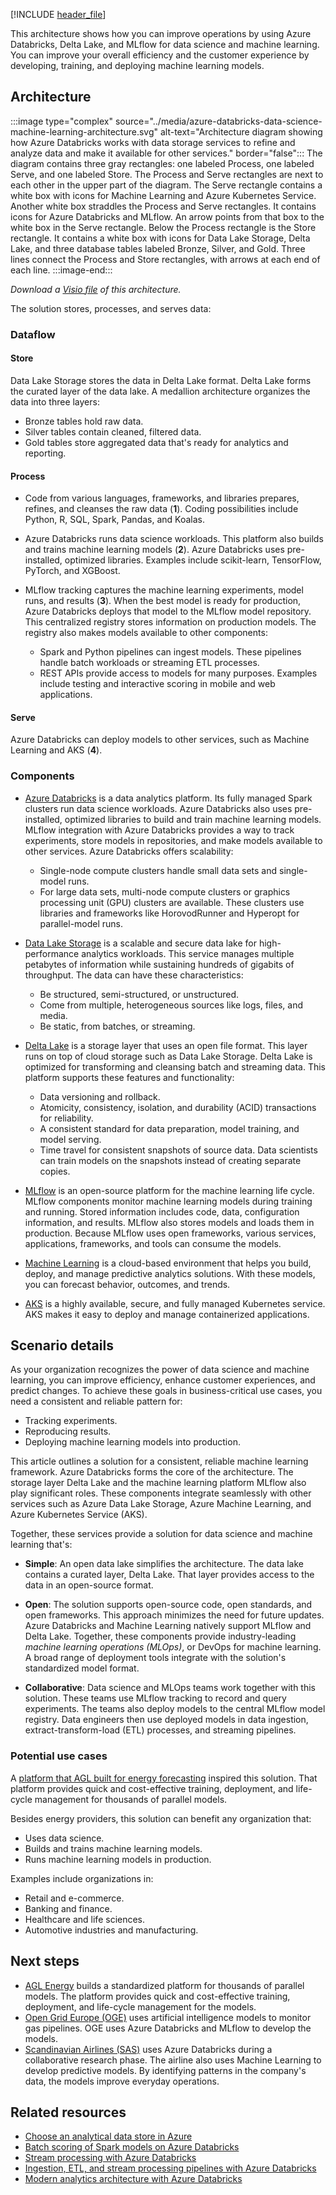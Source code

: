 [!INCLUDE [header_file](../../../includes/sol-idea-header.md)]

This architecture shows how you can improve operations by using Azure Databricks, Delta Lake, and MLflow for data science and machine learning. You can improve your overall efficiency and the customer experience by developing, training, and deploying machine learning models.

## Architecture

:::image type="complex" source="../media/azure-databricks-data-science-machine-learning-architecture.svg" alt-text="Architecture diagram showing how Azure Databricks works with data storage services to refine and analyze data and make it available for other services." border="false":::
   The diagram contains three gray rectangles: one labeled Process, one labeled Serve, and one labeled Store. The Process and Serve rectangles are next to each other in the upper part of the diagram. The Serve rectangle contains a white box with icons for Machine Learning and Azure Kubernetes Service. Another white box straddles the Process and Serve rectangles. It contains icons for Azure Databricks and MLflow. An arrow points from that box to the white box in the Serve rectangle. Below the Process rectangle is the Store rectangle. It contains a white box with icons for Data Lake Storage, Delta Lake, and three database tables labeled Bronze, Silver, and Gold. Three lines connect the Process and Store rectangles, with arrows at each end of each line.
:::image-end:::

*Download a [Visio file][Visio version of architecture diagram] of this architecture.*

The solution stores, processes, and serves data:

### Dataflow

#### Store

Data Lake Storage stores the data in Delta Lake format. Delta Lake forms the curated layer of the data lake. A medallion architecture organizes the data into three layers:

- Bronze tables hold raw data.
- Silver tables contain cleaned, filtered data.
- Gold tables store aggregated data that's ready for analytics and reporting.

#### Process

- Code from various languages, frameworks, and libraries prepares, refines, and cleanses the raw data (**1**). Coding possibilities include Python, R, SQL, Spark, Pandas, and Koalas.

- Azure Databricks runs data science workloads. This platform also builds and trains machine learning models (**2**). Azure Databricks uses pre-installed, optimized libraries. Examples include scikit-learn, TensorFlow, PyTorch, and XGBoost.

- MLflow tracking captures the machine learning experiments, model runs, and results (**3**). When the best model is ready for production, Azure Databricks deploys that model to the MLflow model repository. This centralized registry stores information on production models. The registry also makes models available to other components:

  - Spark and Python pipelines can ingest models. These pipelines handle batch workloads or streaming ETL processes.
  - REST APIs provide access to models for many purposes. Examples include testing and interactive scoring in mobile and web applications.

#### Serve

Azure Databricks can deploy models to other services, such as Machine Learning and AKS (**4**).

### Components

- [Azure Databricks][Azure Databricks] is a data analytics platform. Its fully managed Spark clusters run data science workloads. Azure Databricks also uses pre-installed, optimized libraries to build and train machine learning models. MLflow integration with Azure Databricks provides a way to track experiments, store models in repositories, and make models available to other services. Azure Databricks offers scalability:

  - Single-node compute clusters handle small data sets and single-model runs.
  - For large data sets, multi-node compute clusters or graphics processing unit (GPU) clusters are available. These clusters use libraries and frameworks like HorovodRunner and Hyperopt for parallel-model runs.

- [Data Lake Storage][Data Lake Storage] is a scalable and secure data lake for high-performance analytics workloads. This service manages multiple petabytes of information while sustaining hundreds of gigabits of throughput. The data can have these characteristics:

  - Be structured, semi-structured, or unstructured.
  - Come from multiple, heterogeneous sources like logs, files, and media.
  - Be static, from batches, or streaming.

- [Delta Lake][Delta Lake] is a storage layer that uses an open file format. This layer runs on top of cloud storage such as Data Lake Storage. Delta Lake is optimized for transforming and cleansing batch and streaming data. This platform supports these features and functionality:

  - Data versioning and rollback.
  - Atomicity, consistency, isolation, and durability (ACID) transactions for reliability.
  - A consistent standard for data preparation, model training, and model serving.
  - Time travel for consistent snapshots of source data. Data scientists can train models on the snapshots instead of creating separate copies.

- [MLflow][MLflow] is an open-source platform for the machine learning life cycle. MLflow components monitor machine learning models during training and running. Stored information includes code, data, configuration information, and results. MLflow also stores models and loads them in production. Because MLflow uses open frameworks, various services, applications, frameworks, and tools can consume the models.

- [Machine Learning][Machine Learning] is a cloud-based environment that helps you build, deploy, and manage predictive analytics solutions. With these models, you can forecast behavior, outcomes, and trends.

- [AKS][AKS] is a highly available, secure, and fully managed Kubernetes service. AKS makes it easy to deploy and manage containerized applications.

## Scenario details

As your organization recognizes the power of data science and machine learning, you can improve efficiency, enhance customer experiences, and predict changes. To achieve these goals in business-critical use cases, you need a consistent and reliable pattern for:

- Tracking experiments.
- Reproducing results.
- Deploying machine learning models into production.

This article outlines a solution for a consistent, reliable machine learning framework. Azure Databricks forms the core of the architecture. The storage layer Delta Lake and the machine learning platform MLflow also play significant roles. These components integrate seamlessly with other services such as Azure Data Lake Storage, Azure Machine Learning, and Azure Kubernetes Service (AKS).

Together, these services provide a solution for data science and machine learning that's:

- **Simple**: An open data lake simplifies the architecture. The data lake contains a curated layer, Delta Lake. That layer provides access to the data in an open-source format.

- **Open**: The solution supports open-source code, open standards, and open frameworks. This approach minimizes the need for future updates. Azure Databricks and Machine Learning natively support MLflow and Delta Lake. Together, these components provide industry-leading *machine learning operations (MLOps)*, or DevOps for machine learning. A broad range of deployment tools integrate with the solution's standardized model format.

- **Collaborative**: Data science and MLOps teams work together with this solution. These teams use MLflow tracking to record and query experiments. The teams also deploy models to the central MLflow model registry. Data engineers then use deployed models in data ingestion, extract-transform-load (ETL) processes, and streaming pipelines.

### Potential use cases

A [platform that AGL built for energy forecasting][AGL achieves machine learning at scale with a standardized platform on Azure Machine Learning] inspired this solution. That platform provides quick and cost-effective training, deployment, and life-cycle management for thousands of parallel models.

Besides energy providers, this solution can benefit any organization that:

- Uses data science.
- Builds and trains machine learning models.
- Runs machine learning models in production.

Examples include organizations in:

- Retail and e-commerce.
- Banking and finance.
- Healthcare and life sciences.
- Automotive industries and manufacturing.

## Next steps

- [AGL Energy][AGL achieves machine learning at scale with a standardized platform on Azure Machine Learning] builds a standardized platform for thousands of parallel models. The platform provides quick and cost-effective training, deployment, and life-cycle management for the models.
- [Open Grid Europe (OGE)][Open Grid Europe (OGE)] uses artificial intelligence models to monitor gas pipelines. OGE uses Azure Databricks and MLflow to develop the models.
- [Scandinavian Airlines (SAS)][Scandinavian Airlines (SAS)] uses Azure Databricks during a collaborative research phase. The airline also uses Machine Learning to develop predictive models. By identifying patterns in the company's data, the models improve everyday operations.

## Related resources

- [Choose an analytical data store in Azure][Choose an analytical data store in Azure]
- [Batch scoring of Spark models on Azure Databricks][Batch scoring of Spark models on Azure Databricks]
- [Stream processing with Azure Databricks][Stream processing with Azure Databricks]
- [Ingestion, ETL, and stream processing pipelines with Azure Databricks][Ingestion, ETL, and stream processing pipelines with Azure Databricks]
- [Modern analytics architecture with Azure Databricks][Modern analytics architecture with Azure Databricks]

[AGL achieves machine learning at scale with a standardized platform on Azure Machine Learning]: https://customers.microsoft.com/story/844796-agl-energy-azure
[AKS]: https://azure.microsoft.com/services/kubernetes-service
[Azure Databricks]: https://azure.microsoft.com/services/databricks
[Batch scoring of Spark models on Azure Databricks]: ../../ai-ml/architecture/batch-scoring-databricks.yml
[Choose an analytical data store in Azure]: ../../data-guide/technology-choices/analytical-data-stores.md
[Data Lake Storage]: https://azure.microsoft.com/services/storage/data-lake-storage
[Delta Lake]: https://databricks.com/product/delta-lake-on-databricks
[Ingestion, ETL, and stream processing pipelines with Azure Databricks]: ./ingest-etl-stream-with-adb.yml
[Machine Learning]: https://azure.microsoft.com/services/machine-learning
[MLflow]: https://mlflow.org
[Modern analytics architecture with Azure Databricks]: ./azure-databricks-modern-analytics-architecture.yml
[Open Grid Europe (OGE)]: https://customers.microsoft.com/story/1378282338316029794-open-grid-europe-azure-en
[Scandinavian Airlines (SAS)]: https://customers.microsoft.com/story/781802-sas-travel-transportation-azure-machine-learning
[Stream processing with Azure Databricks]: ../../reference-architectures/data/stream-processing-databricks.yml
[Visio version of architecture diagram]: https://arch-center.azureedge.net/US-1862911-azure-databricks-data-science-machine-learning-architecture-diagram.vsdx
